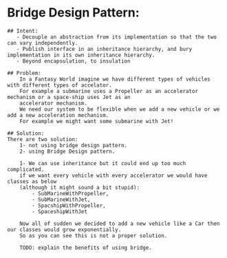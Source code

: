 # Bridge Design Pattern:
    
    ## Intent:
       - Decouple an abstraction from its implementation so that the two can vary independently.
       - Publish interface in an inheritance hierarchy, and bury implementation in its own inheritance hierarchy.
       - Beyond encapsulation, to insulation
    
    ## Problem:
        In a Fantasy World imagine we have different types of vehicles with different types of accelator.
        For example a submarine uses a Propeller as an accelerator mechanism or a space-ship uses Jet as an 
        accelerator mechanism. 
        We need our system to be flexible when we add a new vehicle or we add a new acceleration mechanism.
        For example we might want some submarine with Jet!
    
    ## Solution:
    There are two solution: 
        1- not using bridge design pattern.
        2- using Bridge Design pattern.
    
        1- We can use inheritance but it could end up too much complicated.
        if we want every vehicle with every accelerator we would have classes as below 
        (although it might sound a bit stupid):
            - SubMarineWithPropeller, 
            - SubMarineWithJet, 
            - SpacshipWithPropeller, 
            - SpaceshipWithJet
            
        Now all of sudden we decided to add a new vehicle like a Car then our classes would grow exponentially.
        So as you can see this is not a proper solution.
        
        TODO: explain the benefits of using bridge.
    